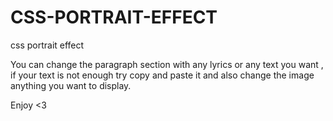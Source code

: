 # CSS-PORTRAIT-EFFECT
css portrait effect

You can change the paragraph section with any lyrics or any text you want , if your text is not enough try copy and paste it and also change the image anything you want to display. 

Enjoy <3
